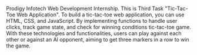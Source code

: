 Prodigy Infotech Web Development Internship. This is Third Task "Tic-Tac-Toe Web Application". To build a tic-tac-toe web application, you can use HTML, CSS, and JavaScript. By implementing functions to handle user clicks, track game state, and check for winning conditions tic-tac-toe game. With these technologies and functionalities, users can play against each other or against an Al opponent, aiming to get three markers in a row to win the game.
